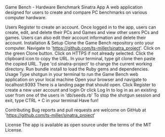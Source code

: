 Game Bench - Hardware Benchmark Sinatra App
A web application designed for users to create and compare PC benchmarks on various computer hardware.

Users Register to create an account.
Once logged in to the app, users can create, edit, and delete their PCs and Games and view other users PCs and games. Users can also edit their account information and delete their account.
Installation & Setup
Clone the Game Bench repository onto your computer.
Navigate to 'https://github.com/ts-miller/sinatra_project'.
Click on the green Clone button.
Click on HTTPS if not already selected.
Click the clipboard icon to copy the URL.
In your terminal, type git clone then paste the copied URL.
Type 'cd sinatra-project' to change the current working directory.
Run bundle install to load the Ruby gems and dependencies.
Usage
Type shotgun in your terminal to run the Game Bench web application on your local machine
Open your browser and navigate to localhost:9393
There is a landing page that should open. Click Register to create a new user account and login
Or click Log In to log in as an existing user from one of the users in 'db/seeds.rb'
To stop the shotgun session and exit, type CTRL + C in your terminal
Have fun!

Contributing
Bug reports and pull requests are welcome on GitHub at 'https://github.com/ts-miller/sinatra_project'

License
The app is available as open source under the terms of the MIT License.
